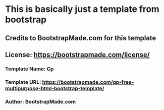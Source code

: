 # This is basically just a template from bootstrap
## Credits to BootstrapMade.com for this template
## License: https://bootstrapmade.com/license/

### Template Name: Gp
### Template URL: https://bootstrapmade.com/gp-free-multipurpose-html-bootstrap-template/
### Author: BootstrapMade.com
